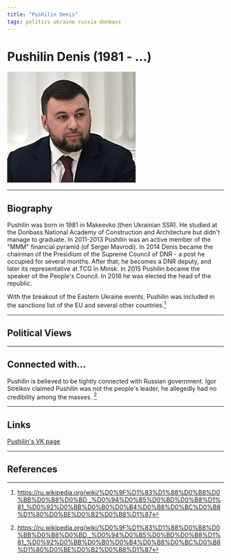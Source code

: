 ```yaml
---
title: "Pushilin Denis"
tags: politics ukraine russia donbass 
---
```


# Pushilin Denis (1981 - ...)

![alt](../assets/images/pushilin_denis.png)

_ _ _

## Biography

Pushilin was born in 1981 in Makeevko (then Ukrainian SSR). He studied at the Donbass National Academy of Construction and Architecture but didn't manage to graduate. In 2011-2013 Pushilin was an active member of the "MMM" financial pyramid (of Sergei Mavrodi). In 2014 Denis became the chairman of the Presidium of the Supreme Council of DNR - a post he occupied for several months. After that, he becomes a DNR deputy, and later its representative at TCG in Minsk. In 2015 Pushilin became the speaker of the People's Council. In 2018 he was elected the head of the republic. 

With the breakout of the Eastern Ukraine events, Pushilin was included in the sanctions list of the EU and several other countries.[^1]

_ _ _


## Political Views


_ _ _ 

## Connected with...

Pushilin is believed to be tightly connected with Russian government. Igor Strelkov claimed Pushilin was not the people's leader, he allegedly had no credibility among the masses. [^1]
_ _ _

## Links

[Pushilin's VK page](https://vk.com/pushilindenis)

_ _ _

## References

[^1]: https://ru.wikipedia.org/wiki/%D0%9F%D1%83%D1%88%D0%B8%D0%BB%D0%B8%D0%BD,_%D0%94%D0%B5%D0%BD%D0%B8%D1%81_%D0%92%D0%BB%D0%B0%D0%B4%D0%B8%D0%BC%D0%B8%D1%80%D0%BE%D0%B2%D0%B8%D1%87





